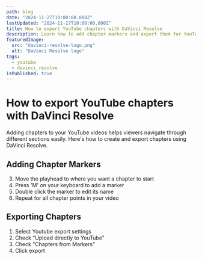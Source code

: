 ```yaml
---
path: blog
date: "2024-11-27T10:00:00.000Z"
lastUpdated: "2024-11-27T10:00:00.000Z"
title: How to export YouTube chapters with DaVinci Resolve
description: Learn how to add chapter markers and export them for YouTube videos using DaVinci Resolve
featuredImage:
  src: "davinci-resolve-logo.png"
  alt: "DaVinci Resolve logo"
tags:
  - youtube
  - davinci_resolve
isPublished: true
---
```


# How to export YouTube chapters with DaVinci Resolve

Adding chapters to your YouTube videos helps viewers navigate through different sections easily. Here's how to create and export chapters using DaVinci Resolve.

## Adding Chapter Markers

3. Move the playhead to where you want a chapter to start
4. Press 'M' on your keyboard to add a marker
5. Double click the marker to edit its name
6. Repeat for all chapter points in your video

## Exporting Chapters

1. Select Youtube export settings
2. Check "Upload directly to YouTube"
3. Check "Chapters from Markers"
4. Click export
